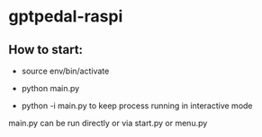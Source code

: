 # gptpedal-raspi

## How to start:

- source env/bin/activate
- python main.py

- python -i main.py to keep process running in interactive mode

main.py can be run directly or via start.py or menu.py
